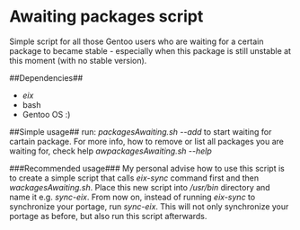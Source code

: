 Awaiting packages script
==================

Simple script for all those Gentoo  users  who  are waiting for a certain package to became stable - especially when this package is still unstable at this moment (with no stable version).

##Dependencies##
* _eix_
* bash
* Gentoo OS :)

##Simple usage##
run: _packagesAwaiting.sh --add <any-package-atom>_ to start waiting for cartain package.
For more info, how to remove or list all packages you are waiting for, check help _awpackagesAwaiting.sh --help_

###Recommended usage###
My personal advise how to use this script is to create a simple script that calls _eix-sync_ command first and then _wackagesAwaiting.sh_.
Place this new script into _/usr/bin_ directory and name it e.g. _sync-eix_. From now on, instead of running _eix-sync_ to synchronize your portage, run _sync-eix_.
This will not only synchronize your portage as before, but also run this script afterwards.

